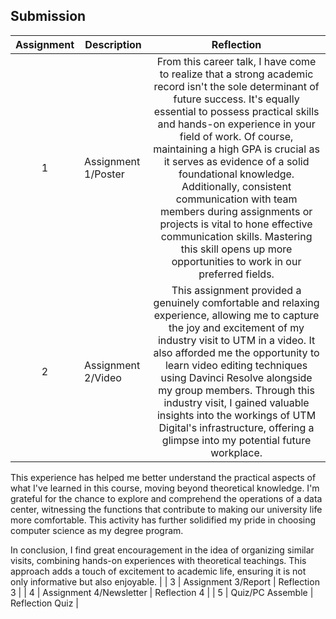 ## Submission
| Assignment | Description  | Reflection |
| :-----: |  ------ | :-----: | 
| 1 | Assignment 1/Poster | From this career talk, I have come to realize that a strong academic record isn't the sole determinant of future success. It's equally essential to possess practical skills and hands-on experience in your field of work. Of course, maintaining a high GPA is crucial as it serves as evidence of a solid foundational knowledge. Additionally, consistent communication with team members during assignments or projects is vital to hone effective communication skills. Mastering this skill opens up more opportunities to work in our preferred fields. | 
| 2 | Assignment 2/Video | This assignment provided a genuinely comfortable and relaxing experience, allowing me to capture the joy and excitement of my industry visit to UTM in a video. It also afforded me the opportunity to learn video editing techniques using Davinci Resolve alongside my group members. Through this industry visit, I gained valuable insights into the workings of UTM Digital's infrastructure, offering a glimpse into my potential future workplace.

This experience has helped me better understand the practical aspects of what I've learned in this course, moving beyond theoretical knowledge. I'm grateful for the chance to explore and comprehend the operations of a data center, witnessing the functions that contribute to making our university life more comfortable. This activity has further solidified my pride in choosing computer science as my degree program.

In conclusion, I find great encouragement in the idea of organizing similar visits, combining hands-on experiences with theoretical teachings. This approach adds a touch of excitement to academic life, ensuring it is not only informative but also enjoyable. | 
| 3 | Assignment 3/Report | Reflection 3 | 
| 4 | Assignment 4/Newsletter | Reflection 4 |
| 5 | Quiz/PC Assemble | Reflection Quiz |
